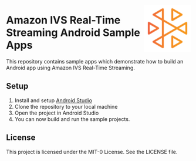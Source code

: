 <a href="https://docs.aws.amazon.com/ivs/"><img align="right" width="128px" src="./ivs-logo.svg"></a>

# Amazon IVS Real-Time Streaming Android Sample Apps

This repository contains sample apps which demonstrate how to build an Android app using Amazon IVS Real-Time Streaming.

## Setup

1. Install and setup [Android Studio](https://developer.android.com/studio/install)
2. Clone the repository to your local machine
3. Open the project in Android Studio
4. You can now build and run the sample projects.

## License
This project is licensed under the MIT-0 License. See the LICENSE file.
